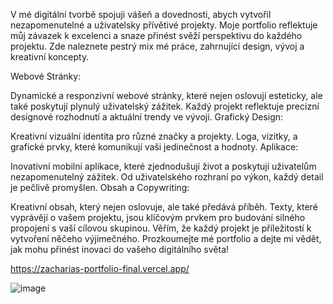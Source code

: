 V mé digitální tvorbě spojuji vášeň a dovednosti, abych vytvořil nezapomenutelné a uživatelsky přívětivé projekty. Moje portfolio reflektuje můj závazek k excelenci a snaze přinést svěží perspektivu do každého projektu. Zde naleznete pestrý mix mé práce, zahrnující design, vývoj a kreativní koncepty.

Webové Stránky:

Dynamické a responzivní webové stránky, které nejen oslovují esteticky, ale také poskytují plynulý uživatelský zážitek. Každý projekt reflektuje precizní designové rozhodnutí a aktuální trendy ve vývoji. Grafický Design:

Kreativní vizuální identita pro různé značky a projekty. Loga, vizitky, a grafické prvky, které komunikují vaši jedinečnost a hodnoty. Aplikace:

Inovativní mobilní aplikace, které zjednodušují život a poskytují uživatelům nezapomenutelný zážitek. Od uživatelského rozhraní po výkon, každý detail je pečlivě promyšlen. Obsah a Copywriting:

Kreativní obsah, který nejen oslovuje, ale také předává příběh. Texty, které vyprávějí o vašem projektu, jsou klíčovým prvkem pro budování silného propojení s vaší cílovou skupinou. Věřím, že každý projekt je příležitostí k vytvoření něčeho výjimečného. Prozkoumejte mé portfolio a dejte mi vědět, jak mohu přinést inovaci do vašeho digitálního světa!

https://zacharias-portfolio-final.vercel.app/

![image](https://github.com/KazatelSifu/Zacharias_portfolio/assets/148329565/81540df6-7219-4d86-a7da-53672a28a58a)

